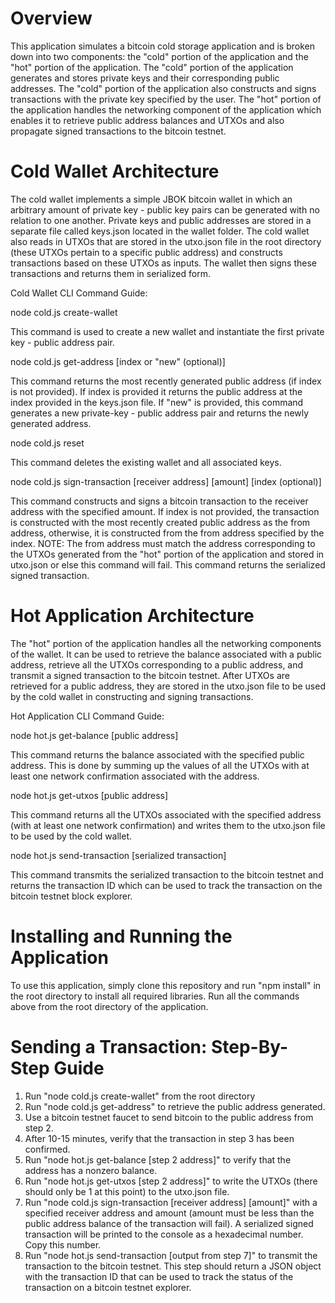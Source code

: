 # Overview

This application simulates a bitcoin cold storage application and is broken down into two components: the "cold" portion of the application and the "hot" portion of the application. The "cold" portion of the application generates and stores private keys and their corresponding public addresses. The "cold" portion of the application also constructs and signs transactions with the private key specified by the user. The "hot" portion of the application handles the networking component of the application which enables it to retrieve public address balances and UTXOs and also propagate signed transactions to the bitcoin testnet.

# Cold Wallet Architecture

The cold wallet implements a simple JBOK bitcoin wallet in which an arbitrary amount of private key - public key pairs can be generated with no relation to one another. Private keys and public addresses are stored in a separate file called keys.json located in the wallet folder. The cold wallet also reads in UTXOs that are stored in the utxo.json file in the root directory (these UTXOs pertain to a specific public address) and constructs transactions based on these UTXOs as inputs. The wallet then signs these transactions and returns them in serialized form.

Cold Wallet CLI Command Guide:

node cold.js create-wallet

This command is used to create a new wallet and instantiate the first private key - public address pair.

node cold.js get-address [index or "new" (optional)]

This command returns the most recently generated public address (if index is not provided). If index is provided it returns the public address at the index provided in the keys.json file. If "new" is provided, this command generates a new private-key - public address pair and returns the newly generated address.

node cold.js reset

This command deletes the existing wallet and all associated keys.

node cold.js sign-transaction [receiver address] [amount] [index (optional)]

This command constructs and signs a bitcoin transaction to the receiver address with the specified amount. If index is not provided, the transaction is constructed with the most recently created public address as the from address, otherwise, it is constructed from the from address specified by the index. NOTE: The from address must match the address corresponding to the UTXOs generated from the "hot" portion of the application and stored in utxo.json or else this command will fail. This command returns the serialized signed transaction.

# Hot Application Architecture

The "hot" portion of the application handles all the networking components of the wallet. It can be used to retrieve the balance associated with a public address, retrieve all the UTXOs corresponding to a public address, and transmit a signed transaction to the bitcoin testnet. After UTXOs are retrieved for a public address, they are stored in the utxo.json file to be used by the cold wallet in constructing and signing transactions.

Hot Application CLI Command Guide:

node hot.js get-balance [public address]

This command returns the balance associated with the specified public address. This is done by summing up the values of all the UTXOs with at least one network confirmation associated with the address.

node hot.js get-utxos [public address]

This command returns all the UTXOs associated with the specified address (with at least one network confirmation) and writes them to the utxo.json file to be used by the cold wallet.

node hot.js send-transaction [serialized transaction]

This command transmits the serialized transaction to the bitcoin testnet and returns the transaction ID which can be used to track the transaction on the bitcoin testnet block explorer.

# Installing and Running the Application

To use this application, simply clone this repository and run "npm install" in the root directory to install all required libraries. Run all the commands above from the root directory of the application.

# Sending a Transaction: Step-By-Step Guide

1. Run "node cold.js create-wallet" from the root directory
2. Run "node cold.js get-address" to retrieve the public address generated.
3. Use a bitcoin testnet faucet to send bitcoin to the public address from step 2.
4. After 10-15 minutes, verify that the transaction in step 3 has been confirmed.
5. Run "node hot.js get-balance [step 2 address]" to verify that the address has a nonzero balance.
6. Run "node hot.js get-utxos [step 2 address]" to write the UTXOs (there should only be 1 at this point) to the utxo.json file.
7. Run "node cold.js sign-transaction [receiver address] [amount]" with a specified receiver address and amount (amount must be less than the public address balance of the transaction will fail). A serialized signed transaction will be printed to the console as a hexadecimal number. Copy this number.
8. Run "node hot.js send-transaction [output from step 7]" to transmit the transaction to the bitcoin testnet. This step should return a JSON object with the transaction ID that can be used to track the status of the transaction on a bitcoin testnet explorer.





